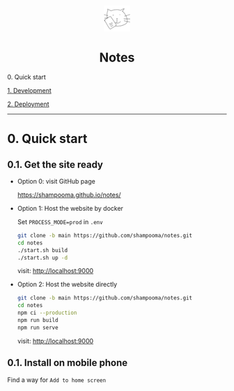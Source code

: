 <p align="center">
  <img alt="" src="./src/images/icon.png" width="60" />
</p>

<h1 align="center">Notes</h1>

<span>0. Quick start</span>

[1. Development](./readme/development.md)

[2. Deployment](./readme/deployment.md)

---

<h1 id="0.">0. Quick start</h1>

<h2>0.1. Get the site ready</h2>

- Option 0: visit GitHub page

  <a href=https://shampooma.github.io/notes/>https://shampooma.github.io/notes/</a>

- Option 1: Host the website by docker

  Set `PROCESS_MODE=prod` in `.env`

  ```bash
  git clone -b main https://github.com/shampooma/notes.git
  cd notes
  ./start.sh build
  ./start.sh up -d
  ```

  visit: <a href=http://localhost:9000>http://localhost:9000</a>

- Option 2: Host the website directly

  ```bash
  git clone -b main https://github.com/shampooma/notes.git
  cd notes
  npm ci --production
  npm run build
  npm run serve
  ```

  visit: <a href=http://localhost:9000>http://localhost:9000</a>

<h2>0.1. Install on mobile phone</h2>

Find a way for `Add to home screen`
